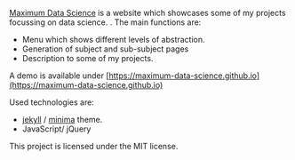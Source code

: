[Maximum Data Science](https://github.com/maximum-data-science/) is a website which showcases some of my projects focussing on data science.
.
The main functions are:
- Menu which shows different levels of abstraction.
- Generation of subject and sub-subject pages
- Description to some of my projects.

A demo is available under [https://maximum-data-science.github.io](https://maximum-data-science.github.io)

Used technologies are:
- [jekyll](https://github.com/jekyll/jekyll) / [minima](https://github.com/jekyll/minima) theme.
- JavaScript/ jQuery

This project is licensed under the MIT license.
